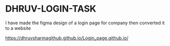 # DHRUV-LOGIN-TASK
 I have made the figma design of a login page for company then converted it to a website

https://dhruvsharmagithub.github.io/Login_page.github.io/
